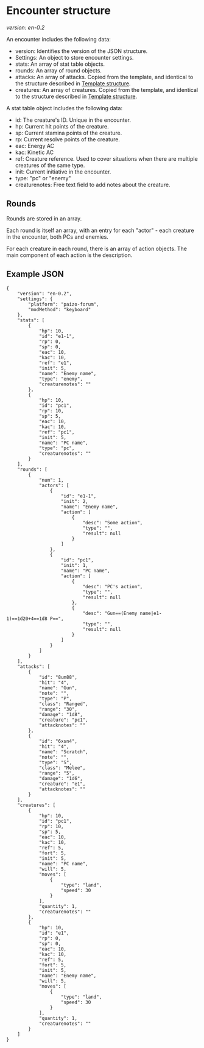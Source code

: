 # Encounter structure

*version: en-0.2*

An encounter includes the following data:

* version: Identifies the version of the JSON structure.
* Settings: An object to store encounter settings.
* stats: An array of stat table objects.
* rounds: An array of round objects.
* attacks: An array of attacks. Copied from the template, and identical to the structure described in [Template structure](./template_structure.md).
* creatures: An array of creatures. Copied from the template, and identical to the structure described in [Template structure](./template_structure.md).

A stat table object includes the following data:

* id: The creature's ID. Unique in the encounter.
* hp: Current hit points of the creature.
* sp: Current stamina points of the creature.
* rp: Current resolve points of the creature.
* eac: Energy AC
* kac: Kinetic AC
* ref: Creature reference. Used to cover situations when there are multiple creatures of the same type.
* init: Current initiative in the encounter.
* type: "pc" or "enemy"
* creaturenotes: Free text field to add notes about the creature.

## Rounds

Rounds are stored in an array. 

Each round is itself an array, with an entry for each "actor" - each creature in the encounter, both PCs and enemies.

For each creature in each round, there is an array of action objects. The main component of each action is the description.

## Example JSON

    {
        "version": "en-0.2",
        "settings": {
            "platform": "paizo-forum",
            "modMethod": "keyboard"
        },
        "stats": [
            {
                "hp": 10,
                "id": "e1-1",
                "rp": 0,
                "sp": 0,
                "eac": 10,
                "kac": 10,
                "ref": "e1",
                "init": 5,
                "name": "Enemy name",
                "type": "enemy",
                "creaturenotes": ""
            },
            {
                "hp": 10,
                "id": "pc1",
                "rp": 10,
                "sp": 5,
                "eac": 10,
                "kac": 10,
                "ref": "pc1",
                "init": 5,
                "name": "PC name",
                "type": "pc",
                "creaturenotes": ""
            }
        ],
        "rounds": [
            {
                "num": 1,
                "actors": [
                    {
                        "id": "e1-1",
                        "init": 2,
                        "name": "Enemy name",
                        "action": [
                            {
                                "desc": "Some action",
                                "type": "",
                                "result": null
                            }
                        ]
                    },
                    {
                        "id": "pc1",
                        "init": 1,
                        "name": "PC name",
                        "action": [
                            {
                                "desc": "PC's action",
                                "type": "",
                                "result": null
                            },
                            {
                                "desc": "Gun==(Enemy name|e1-1)==1d20+4==1d8 P==",
                                "type": "",
                                "result": null
                            }
                        ]
                    }
                ]
            }
        ],
        "attacks": [
            {
                "id": "8um88",
                "hit": "4",
                "name": "Gun",
                "note": "",
                "type": "P",
                "class": "Ranged",
                "range": "30",
                "damage": "1d8",
                "creature": "pc1",
                "attacknotes": ""
            },
            {
                "id": "6xsn4",
                "hit": "4",
                "name": "Scratch",
                "note": "",
                "type": "S",
                "class": "Melee",
                "range": "5",
                "damage": "1d6",
                "creature": "e1",
                "attacknotes": ""
            }
        ],
        "creatures": [
            {
                "hp": 10,
                "id": "pc1",
                "rp": 10,
                "sp": 5,
                "eac": 10,
                "kac": 10,
                "ref": 5,
                "fort": 5,
                "init": 5,
                "name": "PC name",
                "will": 5,
                "moves": [
                    {
                        "type": "land",
                        "speed": 30
                    }
                ],
                "quantity": 1,
                "creaturenotes": ""
            },
            {
                "hp": 10,
                "id": "e1",
                "rp": 0,
                "sp": 0,
                "eac": 10,
                "kac": 10,
                "ref": 5,
                "fort": 5,
                "init": 5,
                "name": "Enemy name",
                "will": 5,
                "moves": [
                    {
                        "type": "land",
                        "speed": 30
                    }
                ],
                "quantity": 1,
                "creaturenotes": ""
            }
        ]
    }